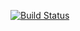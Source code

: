 [![Build Status](https://travis-ci.org/treydock/homeassistant-config.svg?branch=master)](https://travis-ci.org/treydock/homeassistant-config)
